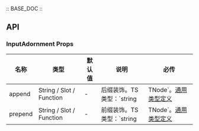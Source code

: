 :: BASE_DOC ::

## API

### InputAdornment Props

名称 | 类型 | 默认值 | 说明 | 必传
-- | -- | -- | -- | --
append | String / Slot / Function | - | 后缀装饰。TS 类型：`string | TNode`。[通用类型定义](https://github.com/Tencent/tdesign-vue/blob/develop/src/common.ts) | N
prepend | String / Slot / Function | - | 前缀装饰。TS 类型：`string | TNode`。[通用类型定义](https://github.com/Tencent/tdesign-vue/blob/develop/src/common.ts) | N
